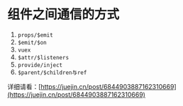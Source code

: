 # 组件之间通信的方式

1. `props/$emit`
2. `$emit/$on`
3. `vuex`
4. `$attr/$listeners`
5. `provide/inject`
6. `$parent/$children与ref`

详细请看：[https://juejin.cn/post/6844903887162310669](https://juejin.cn/post/6844903887162310669)
